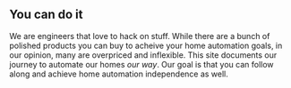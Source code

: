 ## You can do it

We are engineers that love to hack on stuff.  While there are a bunch of polished products you can buy to acheive your home automation goals, in our opinion, many are overpriced and inflexible.  This site documents our journey to automate our homes *our way*.  Our goal is that you can follow along and achieve home automation independence as well.

